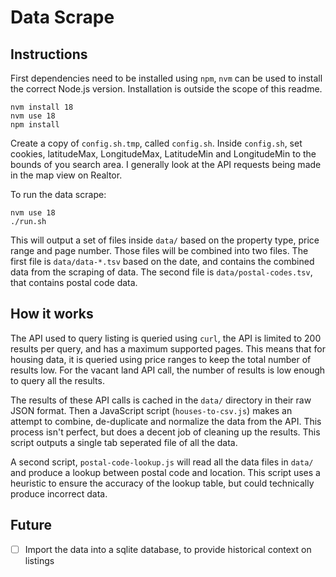 # Data Scrape

## Instructions

First dependencies need to be installed using `npm`, `nvm` can be used to install the correct Node.js version. Installation is outside the scope of this readme.

```shell
nvm install 18
nvm use 18
npm install
```


Create a copy of `config.sh.tmp`, called `config.sh`. Inside `config.sh`, set cookies, latitudeMax, LongitudeMax, LatitudeMin and LongitudeMin to the bounds of you search area. I generally look at the API requests being made in the map view on Realtor.

To run the data scrape:

```shell
nvm use 18
./run.sh
```

This will output a set of files inside `data/` based on the property type, price range and page number.  Those files will be combined into two files. The first file is `data/data-*.tsv` based on the date, and contains the combined data from the scraping of data. The second file is `data/postal-codes.tsv`, that contains postal code data.

## How it works

The API used to query listing is queried using `curl`, the API is limited to 200 results per query, and has a maximum supported pages. This means that for housing data, it is queried using price ranges to keep the total number of results low. For the vacant land API call, the number of results is low enough to query all the results.

The results of these API calls is cached in the `data/` directory in their raw JSON format. Then a JavaScript script (`houses-to-csv.js`) makes an attempt to combine, de-duplicate and normalize the data from the API. This process isn't perfect, but does a decent job of cleaning up the results. This script outputs a single tab seperated file of all the data.

A second script, `postal-code-lookup.js` will read all the data files in `data/` and produce a lookup between postal code and location. This script uses a heuristic to ensure the accuracy of the lookup table, but could technically produce incorrect data.

## Future

- [ ] Import the data into a sqlite database, to provide historical context on listings